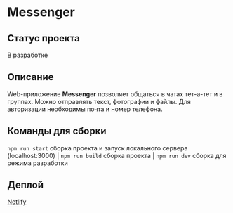 # Messenger

## Статус проекта

В разработке

## Описание

Web-приложение **Messenger** позволяет общаться в чатах тет-а-тет и в группах.
Можно отправлять текст, фотографии и файлы.
Для авторизации необходимы почта и номер телефона.


## Команды для сборки

`npm run start` сборка проекта и запуск локального сервера (localhost:3000) |
`npm run build` сборка проекта |
`npm run dev` сборка для режима разработки

## Деплой

[Netlify](https://heroic-mochi-16fa3a.netlify.app/)

